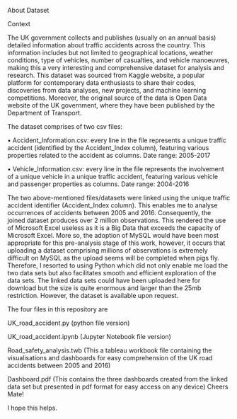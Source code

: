 About Dataset

Context

The UK government collects and publishes (usually on an annual basis) detailed information about traffic accidents across the country. This information includes but not limited to geographical locations, weather conditions, type of vehicles, number of casualties, and vehicle manoeuvres, making this a very interesting and comprehensive dataset for analysis and research.
This dataset was sourced from Kaggle website, a popular platform for contemporary data enthusiasts to share their codes, discoveries from data analyses, new projects, and machine learning competitions.
Moreover, the original source of the data is Open Data website of the UK government, where they have been published by the Department of Transport.

The dataset comprises of two csv files:

•	Accident_Information.csv: every line in the file represents a unique traffic accident (identified by the Accident_Index column), featuring various properties related to the accident as columns. Date range: 2005-2017

•	Vehicle_Information.csv: every line in the file represents the involvement of a unique vehicle in a unique traffic accident, featuring various vehicle and passenger properties as columns. Date range: 2004-2016

The two above-mentioned files/datasets were linked using the unique traffic accident identifier (Accident_Index column).
This enables me to analyse occurrences of accidents between 2005 and 2016. Consequently, the joined dataset produces over 2 million observations.
This rendered the use of Microsoft Excel useless as it is a Big Data that exceeds the capacity of Microsoft Excel. More so, the adoption of MySQL would have been most appropriate for this pre-analysis stage of this work, however, it occurs that uploading a dataset comprising millions of observations is extremely difficult on MySQL as the upload seems will be completed when pigs fly. 
Therefore, I resorted to using Python which did not only enable me load the two data sets but also facilitates smooth and efficient exploration of the data sets. 
The linked data sets could have been uploaded here for download but the size is quite enormous and larger than the 25mb restriction. However, the dataset is available upon request.

The four files in this repository are 

UK_road_accident.py (python file version)

UK_road_accident.ipynb (Jupyter Notebook file version)

Road_safety_analysis.twb (This a tableau workbook file containing the visualisations and dashboards for easy comprehension of the UK road accidents between 2005 and 2016)

Dashboard.pdf (This contains the three dashboards created from the linked data set but presented in pdf format for easy access on any device)
Cheers Mate!

I hope this helps.
